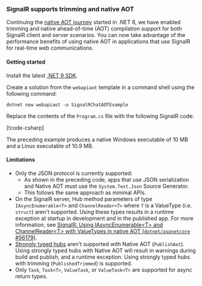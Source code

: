 ### SignalR supports trimming and native AOT

Continuing the [native AOT journey](xref:fundamentals/native-aot) started in .NET 8, we have enabled trimming and native ahead-of-time (AOT) compilation support for both SignalR client and server scenarios. You can now take advantage of the performance benefits of using native AOT in applications that use SignalR for real-time web communications.

#### Getting started

Install the latest [.NET 9 SDK](https://dotnet.microsoft.com/download/dotnet/9.0).

Create a solution from the `webapiaot` template in a command shell using the following command:

```dotnetcli
dotnet new webapiaot -o SignalRChatAOTExample
```

Replace the contents of the `Program.cs` file with the following SignalR code:

[!code-csharp[](~/release-notes/aspnetcore-9/samples/SignalRChatAOTExample/Program.cs)]

The preceding example produces a native Windows executable of 10 MB and a Linux executable of 10.9 MB.

#### Limitations

* Only the JSON protocol is currently supported:
  * As shown in the preceding code, apps that use JSON serialization and Native AOT must use the `System.Text.Json` Source Generator. 
  * This follows the same approach as minimal APIs.
* On the SignalR server, Hub method parameters of type `IAsyncEnumerable<T>` and `ChannelReader<T>` where `T` is a ValueType (i.e. `struct`) aren't supported. Using these types results in a runtime exception at startup in development and in the published app. For more information, see [SignalR: Using IAsyncEnumerable&lt;T&gt; and ChannelReader&lt;T&gt; with ValueTypes in native AOT (`dotnet/aspnetcore` #56179)](https://github.com/dotnet/aspnetcore/issues/56179).
* [Strongly typed hubs](xref:signalr/hubs#strongly-typed-hubs) aren't supported with Native AOT (`PublishAot`). Using strongly typed hubs with Native AOT will result in warnings during build and publish, and a runtime exception. Using strongly typed hubs with trimming (`PublishedTrimmed`) is supported.
* Only `Task`, `Task<T>`, `ValueTask`, or `ValueTask<T>` are supported for async return types.

